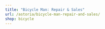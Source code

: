 ```yaml
---
title: "Bicycle Man: Repair & Sales"
url: /astoria/bicycle-man-repair-and-sales/
shop: bicycle
---
```

